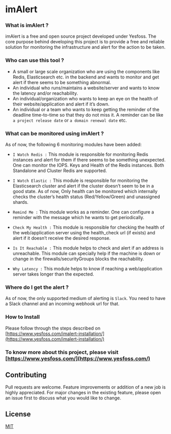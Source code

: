 # imAlert

### What is imAlert ?

imAlert is a free and open source project developed under Yesfoss. The core purpose behind developing this project is to provide a free and reliable solution for monitoring the infrastructure and alert for the action to be taken.

### Who can use this tool ?

* A small or large scale organization who are using the components like Redis, Elasticsearch etc. in the backend and wants to monitor and get alert if there seems to be something abnormal.
* An individual who runs/maintains a website/server and wants to know the latency and/or reachability.
* An individual/organization who wants to keep an eye on the health of their website/application and alert if it’s down.
* An individual or a team who wants to keep getting the reminder of the deadline time-to-time so that they do not miss it. A reminder can be like `a project release date` or `a domain renewal date` etc.

### What can be monitored using imAlert ?

As of now, the following 6 monitoring modules have been added:

* `I Watch Redis :` This module is responsible for monitoring Redis instances and alert for them if there seems to be something unexpected. One can monitor the IOPS. Keys and Health of the Redis instances. Both Standalone and Cluster Redis are supported.

* `I Watch Elastic :` This module is responsible for monitoring the Elasticsearch cluster and alert if the cluster doesn’t seem to be in a good state. As of now, Only health can be monitored which internally checks the cluster’s health status (Red/Yellow/Green) and unassigned shards.

* `Remind Me :` This module works as a reminder. One can configure a reminder with the message which he wants to get periodically.

* `Check My Health :` This module is responsible for checking the health of the web/application server using the health_check url (if exists) and alert if it doesn’t receive the desired response.

* `Is It Reachable :` This module helps to check and alert if an address is unreachable. This module can specially help if the machine is down or change in the firewalls/securityGroups blocks the reachability.

* `Why Latency :` This module helps to know if reaching a web/application server takes longer than the expected.

### Where do I get the alert ?

As of now, the only supported medium of alerting is `Slack`. You need to have a Slack channel and an incoming webhook url for that.

### How to Install
Please follow through the steps described on [https://www.yesfoss.com/imalert-installation/](https://www.yesfoss.com/imalert-installation/)

### To know more about this project, please visit [https://www.yesfoss.com/](https://www.yesfoss.com/)

## Contributing
Pull requests are welcome. Feature improvements or addition of a new job is highly appreciated. For major changes in the existing feature, please open an issue first to discuss what you would like to change.

## License
[MIT](https://choosealicense.com/licenses/mit/)
